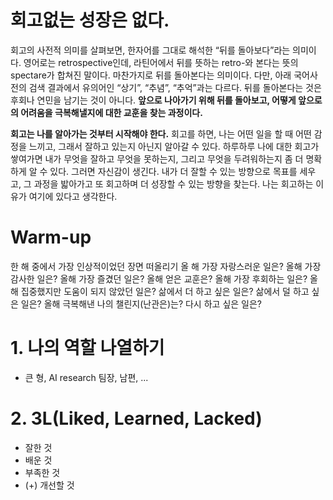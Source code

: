 
# 회고없는 성장은 없다.
회고의 사전적 의미를 살펴보면, 한자어를 그대로 해석한 “뒤를 돌아보다”라는 의미이다. 영어로는 retrospective인데, 라틴어에서 뒤를 뜻하는 retro-와 본다는 뜻의 spectare가 합쳐진 말이다. 마찬가지로 뒤를 돌아본다는 의미이다. 다만, 아래 국어사전의 검색 결과에서 유의어인 “상기”, “추념”, “추억”과는 다르다. 뒤를 돌아본다는 것은 후회나 연민을 남기는 것이 아니다. **앞으로 나아가기 위해 뒤를 돌아보고, 어떻게 앞으로의 어려움을 극복해낼지에 대한 교훈을 찾는 과정이다.**

**회고는 나를 알아가는 것부터 시작해야 한다.** 회고를 하면, 나는 어떤 일을 할 때 어떤 감정을 느끼고, 그래서 잘하고 있는지 아닌지 알아갈 수 있다. 하루하루 나에 대한 회고가 쌓여가면 내가 무엇을 잘하고 무엇을 못하는지, 그리고 무엇을 두려워하는지 좀 더 명확하게 알 수 있다. 그러면 자신감이 생긴다. 내가 더 잘할 수 있는 방향으로 목표를 세우고, 그 과정을 밟아가고 또 회고하며 더 성장할 수 있는 방향을 찾는다. 나는 회고하는 이유가 여기에 있다고 생각한다.
# Warm-up
한 해 중에서 가장 인상적이었던 장면 떠올리기
올 해 가장 자랑스러운 일은? 
올해 가장 감사한 일은? 
올해 가장 즐겼던 일은? 
올해 얻은 교훈은? 
올해 가장 후회하는 일은? 
올해 집중했지만 도움이 되지 않았던 일은? 
삶에서 더 하고 싶은 일은? 
삶에서 덜 하고 싶은 일은? 
올해 극복해낸 나의 챌린지(난관은)는?
다시 하고 싶은 일은? 

# 1. 나의 역할 나열하기 
- 큰 형, AI research 팀장, 남편, ...
# 2. 3L(Liked, Learned, Lacked)
- 잘한 것
- 배운 것
- 부족한 것
- (+) 개선할 것

